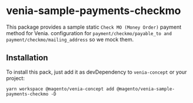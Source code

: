 # venia-sample-payments-checkmo

This package provides a sample static `Check MO (Money Order)` payment method for Venia.
configuration for `payment/checkmo/payable_to and payment/checkmo/mailing_address` so we mock them.

## Installation

To install this pack, just add it as devDependency to `venia-concept` or your
project:

`yarn workspace @magento/venia-concept add @magento/venia-sample-payments-checkmo -D`
